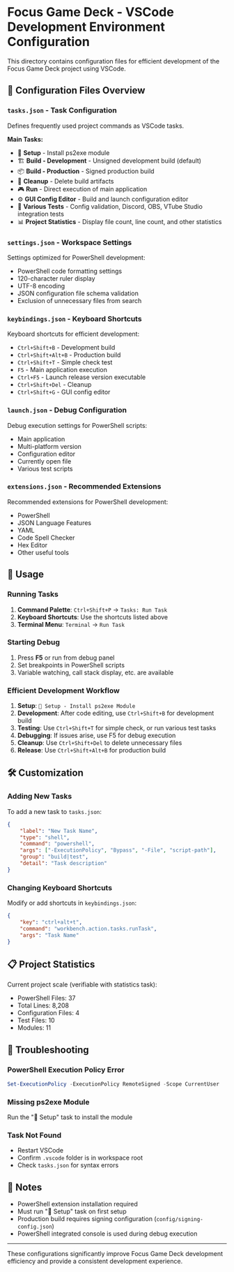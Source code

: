 # Focus Game Deck - VSCode Development Environment Configuration

This directory contains configuration files for efficient development of the Focus Game Deck project using VSCode.

## 📁 Configuration Files Overview

### `tasks.json` - Task Configuration
Defines frequently used project commands as VSCode tasks.

**Main Tasks:**
- 🔧 **Setup** - Install ps2exe module
- 🏗️ **Build - Development** - Unsigned development build (default)
- 📦 **Build - Production** - Signed production build
- 🧹 **Cleanup** - Delete build artifacts
- 🎮 **Run** - Direct execution of main application
- ⚙️ **GUI Config Editor** - Build and launch configuration editor
- 🧪 **Various Tests** - Config validation, Discord, OBS, VTube Studio integration tests
- 📊 **Project Statistics** - Display file count, line count, and other statistics

### `settings.json` - Workspace Settings
Settings optimized for PowerShell development:
- PowerShell code formatting settings
- 120-character ruler display
- UTF-8 encoding
- JSON configuration file schema validation
- Exclusion of unnecessary files from search

### `keybindings.json` - Keyboard Shortcuts
Keyboard shortcuts for efficient development:
- `Ctrl+Shift+B` - Development build
- `Ctrl+Shift+Alt+B` - Production build
- `Ctrl+Shift+T` - Simple check test
- `F5` - Main application execution
- `Ctrl+F5` - Launch release version executable
- `Ctrl+Shift+Del` - Cleanup
- `Ctrl+Shift+G` - GUI config editor

### `launch.json` - Debug Configuration
Debug execution settings for PowerShell scripts:
- Main application
- Multi-platform version
- Configuration editor
- Currently open file
- Various test scripts

### `extensions.json` - Recommended Extensions
Recommended extensions for PowerShell development:
- PowerShell
- JSON Language Features
- YAML
- Code Spell Checker
- Hex Editor
- Other useful tools

## 🚀 Usage

### Running Tasks
1. **Command Palette**: `Ctrl+Shift+P` → `Tasks: Run Task`
2. **Keyboard Shortcuts**: Use the shortcuts listed above
3. **Terminal Menu**: `Terminal` → `Run Task`

### Starting Debug
1. Press **F5** or run from debug panel
2. Set breakpoints in PowerShell scripts
3. Variable watching, call stack display, etc. are available

### Efficient Development Workflow
1. **Setup**: `🔧 Setup - Install ps2exe Module`
2. **Development**: After code editing, use `Ctrl+Shift+B` for development build
3. **Testing**: Use `Ctrl+Shift+T` for simple check, or run various test tasks
4. **Debugging**: If issues arise, use F5 for debug execution
5. **Cleanup**: Use `Ctrl+Shift+Del` to delete unnecessary files
6. **Release**: Use `Ctrl+Shift+Alt+B` for production build

## 🛠️ Customization

### Adding New Tasks
To add a new task to `tasks.json`:
```json
{
    "label": "New Task Name",
    "type": "shell",
    "command": "powershell",
    "args": ["-ExecutionPolicy", "Bypass", "-File", "script-path"],
    "group": "build|test",
    "detail": "Task description"
}
```

### Changing Keyboard Shortcuts
Modify or add shortcuts in `keybindings.json`:
```json
{
    "key": "ctrl+alt+t",
    "command": "workbench.action.tasks.runTask",
    "args": "Task Name"
}
```

## 📋 Project Statistics

Current project scale (verifiable with statistics task):
- PowerShell Files: 37
- Total Lines: 8,208
- Configuration Files: 4
- Test Files: 10
- Modules: 11

## 🔧 Troubleshooting

### PowerShell Execution Policy Error
```powershell
Set-ExecutionPolicy -ExecutionPolicy RemoteSigned -Scope CurrentUser
```

### Missing ps2exe Module
Run the "🔧 Setup" task to install the module

### Task Not Found
- Restart VSCode
- Confirm `.vscode` folder is in workspace root
- Check `tasks.json` for syntax errors

## 📝 Notes

- PowerShell extension installation required
- Must run "🔧 Setup" task on first setup
- Production build requires signing configuration (`config/signing-config.json`)
- PowerShell integrated console is used during debug execution

---

These configurations significantly improve Focus Game Deck development efficiency and provide a consistent development experience.
